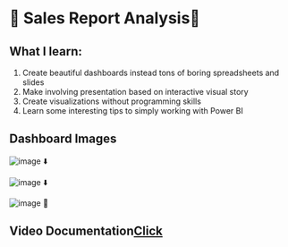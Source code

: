 # :large_orange_diamond: Sales Report Analysis:large_orange_diamond:

## What I learn:
1.  Create beautiful dashboards instead tons of boring spreadsheets and slides
2.  Make involving presentation based on interactive visual story
3.  Create visualizations without programming skills
4.  Learn some interesting tips to simply working with Power BI


## Dashboard Images
![image](https://user-images.githubusercontent.com/44643948/159284401-b21e53f9-7fc2-49c2-a845-f4ada12ca6ec.png)
:arrow_down:
                                                  
 ![image](https://user-images.githubusercontent.com/44643948/159284918-5fc6cad5-7d79-4223-a1c7-84bf198095fe.png)
 :arrow_down:
                                                 
![image](https://user-images.githubusercontent.com/44643948/159285593-63cdd202-3725-4cb1-8f59-02a69bb4338f.png)
:twisted_rightwards_arrows:

## Video Documentation[Click](https://youtu.be/8kCCbeH2snw)
